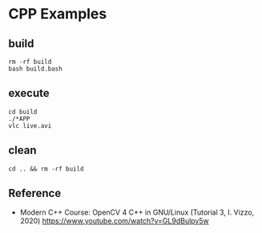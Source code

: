 # CPP Examples 

## build
```
rm -rf build 
bash build.bash 
```

## execute 
```
cd build
./*APP
vlc live.avi
```
## clean 

```  
cd .. && rm -rf build
```


## Reference 
* Modern C++ Course: OpenCV 4 C++ in GNU/Linux (Tutorial 3, I. Vizzo, 2020)
  https://www.youtube.com/watch?v=GL9dBulpv5w
